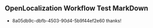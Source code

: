 ## OpenLocalization Workflow Test MarkDown
* 8a05db9c-dbfb-4503-90d4-5b9f44ef2e60 
thanks!<!--HONumber=Mar16_HO3-->
